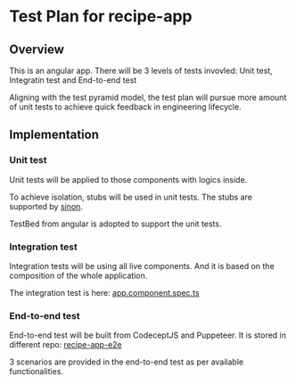 # Test Plan for recipe-app

## Overview

This is an angular app. There will be 3 levels of tests invovled: Unit test, Integratin test and End-to-end test

Aligning with the test pyramid model, the test plan will pursue more amount of unit tests to achieve quick feedback in engineering lifecycle.

## Implementation
### Unit test

Unit tests will be applied to those components with logics inside.

To achieve isolation, stubs will be used in unit tests.  The stubs are supported by [sinon](https://sinonjs.org/releases/latest/).

TestBed from angular is adopted to support the unit tests.

### Integration test

Integration tests will be using all live components.  And it is based on the composition of the whole application.

The integration test is here: [app.component.spec.ts](https://github.com/kinlu/recipe-app/blob/master/src/app/app.component.spec.ts)

### End-to-end test

End-to-end test will be built from CodeceptJS and Puppeteer.  It is stored in different repo: [recipe-app-e2e](https://github.com/kinlu/recipe-app-e2e)

3 scenarios are provided in the end-to-end test as per available functionalities.
